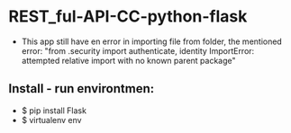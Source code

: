 # REST_ful-API-CC-python-flask

* This app still have en error in importing file from folder, the mentioned error: "from .security import authenticate, identity
ImportError: attempted relative import with no known parent package"  

## Install - run environtmen:
* $ pip install Flask
* $ virtualenv env
